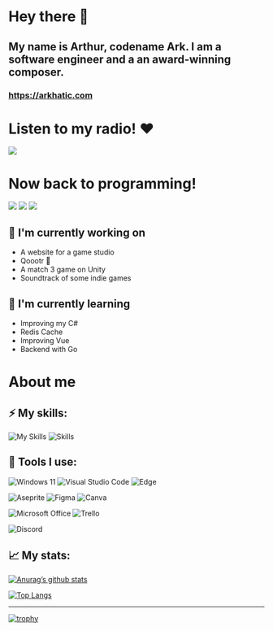 # Hey there 👋

## My name is Arthur, codename Ark. I am a software engineer and a an award-winning composer.

### https://arkhatic.com

# Listen to my radio! ❤️
[![](https://seeded-session-images.scdn.co/v1/img/artist/6aulxiSEQSIzqKq9VFZ4mb/en)](https://open.spotify.com/playlist/37i9dQZF1E4vxJZBNqTH2G?si=97528d5bdf634b0b)
<br>

# Now back to programming!
![](https://img.shields.io/badge/currently-online-brightgreen)
![](https://img.shields.io/badge/always-learning-brightgreen)
![](https://img.shields.io/badge/never-surrendering-red)

## 🔭 I'm currently working on

- A website for a game studio
- Qoootr 💜
- A match 3 game on Unity
- Soundtrack of some indie games

## 🌱 I'm currently learning

- Improving my C#
- Redis Cache
- Improving Vue
- Backend with Go

# About me
## ⚡ My skills:

![My Skills](https://skillicons.dev/icons?i=js,ts,html,css,scss,tailwind,react,vue,next,c,cpp,cs,docker,prisma,ableton,electron,firebase,gamemakerstudio,kali,obsidian,windows)
![Skills](https://skillicons.dev/icons?i=dotnet,unity,godot,git,go,flutter,dart,firebase,py,mongo,arduino,androidstudio,arch,au,ai,azure,bash,dart,debian,rust,unity,unreal)

## 🔧 Tools I use:

![Windows 11](https://img.shields.io/badge/Windows%2011-%230079d5.svg?style=for-the-badge&logo=Windows%2011&logoColor=white)
![Visual Studio Code](https://img.shields.io/badge/Visual%20Studio%20Code-0078d7.svg?style=for-the-badge&logo=visual-studio-code&logoColor=white)
![Edge](https://img.shields.io/badge/Edge-0078D7?style=for-the-badge&logo=Microsoft-edge&logoColor=w)

![Aseprite](https://img.shields.io/badge/Aseprite-FFFFFF?style=for-the-badge&logo=Aseprite&logoColor=#7D929E)
![Figma](https://img.shields.io/badge/figma-%23F24E1E.svg?style=for-the-badge&logo=figma&logoColor=white)
![Canva](https://img.shields.io/badge/Canva-%2300C4CC.svg?style=for-the-badge&logo=Canva&logoColor=white)

![Microsoft Office](https://img.shields.io/badge/Microsoft_Office-D83B01?style=for-the-badge&logo=microsoft-office&logoColor=white)
![Trello](https://img.shields.io/badge/Trello-%23026AA7.svg?style=for-the-badge&logo=Trello&logoColor=white)

![Discord](https://img.shields.io/badge/Discord-%235865F2.svg?style=for-the-badge&logo=discord&logoColor=white)


## 📈 My stats:

[![Anurag’s github stats](https://github-readme-stats.vercel.app/api?username=arkhatic)](https://github.com/yushi1007)

[![Top Langs](https://github-readme-stats.vercel.app/api/top-langs/?username=arkhatic&layout=compact)](https://github.com/yushi1007)

---

[![trophy](https://github-profile-trophy.vercel.app/?username=arkhatic)](https://github.com/ryo-ma/github-profile-trophy)
